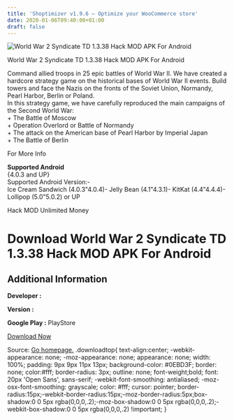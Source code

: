 ```yaml
---
title: 'Shoptimizer v1.9.6 – Optimize your WooCommerce store'
date: 2020-01-06T09:40:00+01:00
draft: false
---
```


![World War 2 Syndicate TD 1.3.38 Hack MOD APK For Android](https://i0.wp.com/apkhome.net/wp-content/uploads/2017/11/World-War-2-Syndicate-TD-1.3.38.png "World War 2 Syndicate TD 1.3.38 Hack MOD APK For Android")

  

World War 2 Syndicate TD 1.3.38 Hack MOD APK For Android

Command allied troops in 25 epic battles of World War II. We have created a hardcore strategy game on the historical bases of World War II events. Build towers and face the Nazis on the fronts of the Soviet Union, Normandy, Pearl Harbor, Berlin or Poland.  
In this strategy game, we have carefully reproduced the main campaigns of the Second World War:  
\+ The Battle of Moscow  
\+ Operation Overlord or Battle of Normandy  
\+ The attack on the American base of Pearl Harbor by Imperial Japan  
\+ The Battle of Berlin

For More Info

**Supported Android**  
{4.0.3 and UP}  
Supported Android Version:-  
Ice Cream Sandwich (4.0.3"4.0.4)- Jelly Bean (4.1"4.3.1)- KitKat (4.4"4.4.4)- Lollipop (5.0"5.0.2) or UP

Hack MOD Unlimited Money

Download World War 2 Syndicate TD 1.3.38 Hack MOD APK For Android
=================================================================

Additional Information
----------------------

**Developer :**

**Version :**

**Google Play :** PlayStore

  

[Download Now](https://store4app.co/post/world-war-2-syndicate-td-1-3-38-hack-mod-apk-for-android_1573672133)

  
Source: [Go homepage.](https://store4app.co/post/world-war-2-syndicate-td-1-3-38-hack-mod-apk-for-android_1573672133) .downloadtop{ text-align:center; -webkit-appearance: none; -moz-appearance: none; appearance: none; width: 100%; padding: 9px 9px 11px 13px; background-color: #0EBD3F; border: none; color:#fff; border-radius: 3px; outline: none; font-weight;bold; font: 20px 'Open Sans', sans-serif; -webkit-font-smoothing: antialiased; -moz-osx-font-smoothing: grayscale; color: #fff; cursor: pointer; border-radius:15px;-webkit-border-radius:15px;-moz-border-radius:5px;box-shadow:0 0 5px rgba(0,0,0,.2);-moz-box-shadow:0 0 5px rgba(0,0,0,.2);-webkit-box-shadow:0 0 5px rgba(0,0,0,.2) !important; }